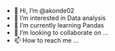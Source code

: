 - 👋 Hi, I’m @akonde02
- 👀 I’m interested in Data analysis
- 🌱 I’m currently learning Pandas
- 💞️ I’m looking to collaborate on ...
- 📫 How to reach me ...

<!---
akonde02/akonde02 is a ✨ special ✨ repository because its `README.md` (this file) appears on your GitHub profile.
You can click the Preview link to take a look at your changes.
--->
